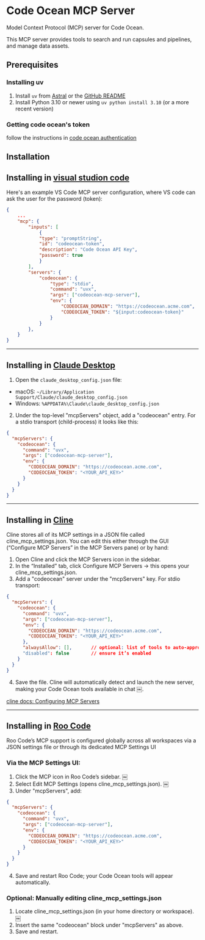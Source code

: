 # Code Ocean MCP Server

Model Context Protocol (MCP) server for Code Ocean.

This MCP server provides tools to search and run capsules and pipelines, and manage data assets.

## Prerequisites

### Installing uv
1. Install `uv` from [Astral](https://docs.astral.sh/uv/getting-started/installation/) or the [GitHub README](https://github.com/astral-sh/uv#installation)
2. Install Python 3.10 or newer using `uv python install 3.10` (or a more recent version)


### Getting code ocean's token
follow the instructions in [code ocean authentication](https://docs.codeocean.com/user-guide/code-ocean-api/authentication)


## Installation

## Installing in [visual studion code](https://code.visualstudio.com/)

Here's an example VS Code MCP server configuration, where VS code can ask the user for the password (token):
```json
{
    ...
    "mcp": {
        "inputs": [
            {
            "type": "promptString",
            "id": "codeocean-token",
            "description": "Code Ocean API Key", 
            "password": true
            }
        ],
        "servers": {
            "codeocean": {
                "type": "stdio",
                "command": "uvx",
                "args": ["codeocean-mcp-server"],
                "env": {
                    "CODEOCEAN_DOMAIN": "https://codeocean.acme.com",
                    "CODEOCEAN_TOKEN": "${input:codeocean-token}"
                }
            }
        },
    }
}
```
--- 
## Installing in [Claude Desktop](https://claude.ai/download)

1.	Open the `claude_desktop_config.json` file:
 - macOS: `~/Library/Application Support/Claude/claude_desktop_config.json`
 - Windows: `%APPDATA%\Claude\claude_desktop_config.json`
2.	Under the top-level "mcpServers" object, add a "codeocean" entry. For a stdio transport (child-process) it looks like this:

```json
{
  "mcpServers": {
    "codeocean": {
      "command": "uvx",
      "args": ["codeocean-mcp-server"],
      "env": {
        "CODEOCEAN_DOMAIN": "https://codeocean.acme.com",
        "CODEOCEAN_TOKEN": "<YOUR_API_KEY>"
      }
    }
  }
}
```

--- 
## Installing in [Cline](https://marketplace.visualstudio.com/items?itemName=saoudrizwan.claude-dev)

Cline stores all of its MCP settings in a JSON file called cline_mcp_settings.json. You can edit this either through the GUI (“Configure MCP Servers” in the MCP Servers pane) or by hand:
1.	Open Cline and click the MCP Servers icon in the sidebar.
2.	In the “Installed” tab, click Configure MCP Servers → this opens your cline_mcp_settings.json.
3.	Add a "codeocean" server under the "mcpServers" key. For stdio transport:
```json
{
  "mcpServers": {
    "codeocean": {
      "command": "uvx",
      "args": ["codeocean-mcp-server"],
      "env": {
        "CODEOCEAN_DOMAIN": "https://codeocean.acme.com",
        "CODEOCEAN_TOKEN": "<YOUR_API_KEY>"
      },
      "alwaysAllow": [],       // optional: list of tools to auto-approve
      "disabled": false        // ensure it’s enabled
    }
  }
}
```
4.	Save the file. Cline will automatically detect and launch the new server, making your Code Ocean tools available in chat ￼.

[cline docs: Configuring MCP Servers](https://docs.cline.bot/mcp/configuring-mcp-servers)


--- 

## Installing in [Roo Code](https://docs.roocode.com/features/mcp/using-mcp-in-roo/)

Roo Code’s MCP support is configured globally across all workspaces via a JSON settings file or through its dedicated MCP Settings UI 

### Via the MCP Settings UI:
1.	Click the MCP icon in Roo Code’s sidebar.  ￼
2.	Select Edit MCP Settings (opens cline_mcp_settings.json).  ￼
3.	Under "mcpServers", add:

```json
{
  "mcpServers": {
    "codeocean": {
      "command": "uvx",
      "args": ["codeocean-mcp-server"],
      "env": {
        "CODEOCEAN_DOMAIN": "https://codeocean.acme.com",
        "CODEOCEAN_TOKEN": "<YOUR_API_KEY>"
      }
    }
  }
}
```
4.	Save and restart Roo Code; your Code Ocean tools will appear automatically.

### Optional: Manually editing cline_mcp_settings.json
1.	Locate cline_mcp_settings.json (in your home directory or workspace).  ￼
2.	Insert the same "codeocean" block under "mcpServers" as above.
3.	Save and restart.

